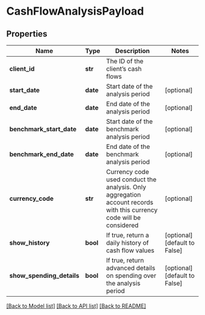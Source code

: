 # CashFlowAnalysisPayload

## Properties
Name | Type | Description | Notes
------------ | ------------- | ------------- | -------------
**client_id** | **str** | The ID of the client’s cash flows | 
**start_date** | **date** | Start date of the analysis period | [optional] 
**end_date** | **date** | End date of the analysis period | [optional] 
**benchmark_start_date** | **date** | Start date of the benchmark analysis period | [optional] 
**benchmark_end_date** | **date** | End date of the benchmark analysis period | [optional] 
**currency_code** | **str** | Currency code used conduct the analysis. Only aggregation account records with this currency code will be considered | [optional] 
**show_history** | **bool** | If true, return a daily history of cash flow values | [optional] [default to False]
**show_spending_details** | **bool** | If true, return advanced details on spending over the analysis period | [optional] [default to False]

[[Back to Model list]](../README.md#documentation-for-models) [[Back to API list]](../README.md#documentation-for-api-endpoints) [[Back to README]](../README.md)


